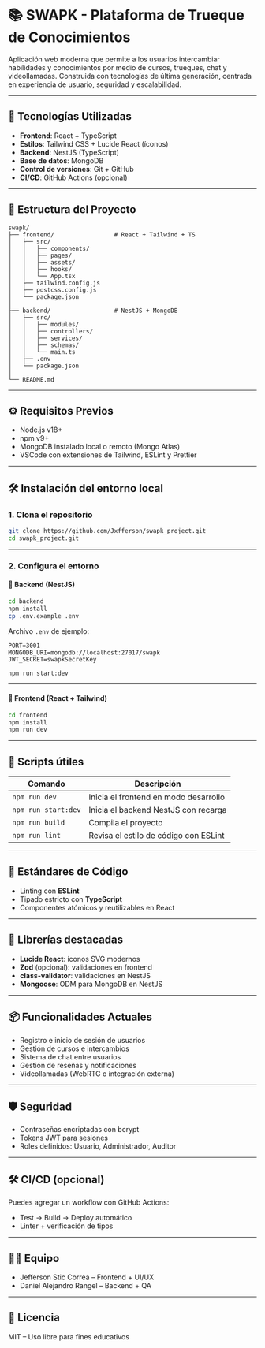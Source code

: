 # 📚 SWAPK - Plataforma de Trueque de Conocimientos

Aplicación web moderna que permite a los usuarios intercambiar habilidades y conocimientos por medio de cursos, trueques, chat y videollamadas. Construida con tecnologías de última generación, centrada en experiencia de usuario, seguridad y escalabilidad.

---

## 🚀 Tecnologías Utilizadas

- **Frontend**: React + TypeScript
- **Estilos**: Tailwind CSS + Lucide React (íconos)
- **Backend**: NestJS (TypeScript)
- **Base de datos**: MongoDB
- **Control de versiones**: Git + GitHub
- **CI/CD**: GitHub Actions (opcional)

---

## 📁 Estructura del Proyecto

```
swapk/
├── frontend/                 # React + Tailwind + TS
│   ├── src/
│   │   ├── components/
│   │   ├── pages/
│   │   ├── assets/
│   │   ├── hooks/
│   │   └── App.tsx
│   ├── tailwind.config.js
│   ├── postcss.config.js
│   └── package.json
│
├── backend/                  # NestJS + MongoDB
│   ├── src/
│   │   ├── modules/
│   │   ├── controllers/
│   │   ├── services/
│   │   ├── schemas/
│   │   └── main.ts
│   ├── .env
│   └── package.json
│
└── README.md
```

---

## ⚙️ Requisitos Previos

- Node.js v18+
- npm v9+
- MongoDB instalado local o remoto (Mongo Atlas)
- VSCode con extensiones de Tailwind, ESLint y Prettier

---

## 🛠️ Instalación del entorno local

### 1. Clona el repositorio

```bash
git clone https://github.com/Jxfferson/swapk_project.git
cd swapk_project.git
```

---

### 2. Configura el entorno

#### 🧩 Backend (NestJS)

```bash
cd backend
npm install
cp .env.example .env
```

Archivo `.env` de ejemplo:

```env
PORT=3001
MONGODB_URI=mongodb://localhost:27017/swapk
JWT_SECRET=swapkSecretKey
```

```bash
npm run start:dev
```

---

#### 🎨 Frontend (React + Tailwind)

```bash
cd frontend
npm install
npm run dev
```

---

## 🧪 Scripts útiles

| Comando             | Descripción                                 |
|---------------------|---------------------------------------------|
| `npm run dev`       | Inicia el frontend en modo desarrollo       |
| `npm run start:dev` | Inicia el backend NestJS con recarga        |
| `npm run build`     | Compila el proyecto                         |
| `npm run lint`      | Revisa el estilo de código con ESLint       |

---

## 🎯 Estándares de Código

- Linting con **ESLint**
- Tipado estricto con **TypeScript**
- Componentes atómicos y reutilizables en React

---

## 🧩 Librerías destacadas

- **Lucide React**: íconos SVG modernos
- **Zod** (opcional): validaciones en frontend
- **class-validator**: validaciones en NestJS
- **Mongoose**: ODM para MongoDB en NestJS

---

## 📦 Funcionalidades Actuales

- Registro e inicio de sesión de usuarios
- Gestión de cursos e intercambios
- Sistema de chat entre usuarios
- Gestión de reseñas y notificaciones
- Videollamadas (WebRTC o integración externa)

---

## 🛡️ Seguridad

- Contraseñas encriptadas con bcrypt
- Tokens JWT para sesiones
- Roles definidos: Usuario, Administrador, Auditor

---

## 🛠️ CI/CD (opcional)

Puedes agregar un workflow con GitHub Actions:

- Test → Build → Deploy automático
- Linter + verificación de tipos

---

## 🧑‍💻 Equipo

- Jefferson Stic Correa – Frontend + UI/UX
- Daniel Alejandro Rangel – Backend + QA

---

## 📝 Licencia

MIT – Uso libre para fines educativos